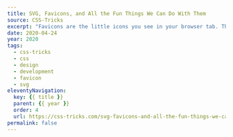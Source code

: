 ```yaml
---
title: SVG, Favicons, and All the Fun Things We Can Do With Them
source: CSS-Tricks
excerpt: "Favicons are the little icons you see in your browser tab. They help you understand which site is which when you’re scanning through your browser’s bookmarks and open tabs"
date: 2020-04-24
year: 2020
tags:
  - css-tricks
  - css
  - design
  - development
  - favicon
  - svg
eleventyNavigation:
  key: {{ title }}
  parent: {{ year }}
  order: 4
  url: https://css-tricks.com/svg-favicons-and-all-the-fun-things-we-can-do-with-them/
permalink: false
---
```

